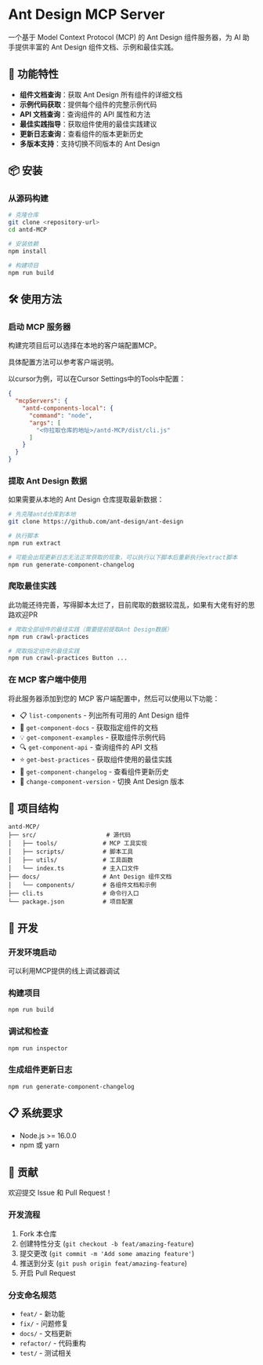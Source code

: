 # Ant Design MCP Server

一个基于 Model Context Protocol (MCP) 的 Ant Design 组件服务器，为 AI 助手提供丰富的 Ant Design 组件文档、示例和最佳实践。

## 🚀 功能特性

- **组件文档查询**：获取 Ant Design 所有组件的详细文档
- **示例代码获取**：提供每个组件的完整示例代码
- **API 文档查询**：查询组件的 API 属性和方法
- **最佳实践指导**：获取组件使用的最佳实践建议
- **更新日志查询**：查看组件的版本更新历史
- **多版本支持**：支持切换不同版本的 Ant Design

## 📦 安装

### 从源码构建

```bash
# 克隆仓库
git clone <repository-url>
cd antd-MCP

# 安装依赖
npm install

# 构建项目
npm run build

```

## 🛠️ 使用方法

### 启动 MCP 服务器

构建完项目后可以选择在本地的客户端配置MCP。

具体配置方法可以参考客户端说明。

以cursor为例，可以在Cursor Settings中的Tools中配置：

```json
{
  "mcpServers": {
    "antd-components-local": {
      "command": "node",
      "args": [
        "<你拉取仓库的地址>/antd-MCP/dist/cli.js"
      ]
    }
  }
}
```

### 提取 Ant Design 数据

如果需要从本地的 Ant Design 仓库提取最新数据：

```bash
# 先克隆antd仓库到本地
git clone https://github.com/ant-design/ant-design

# 执行脚本
npm run extract

# 可能会出现更新日志无法正常获取的现象，可以执行以下脚本后重新执行extract脚本
npm run generate-component-changelog
```

### 爬取最佳实践

此功能还待完善，写得脚本太烂了，目前爬取的数据较混乱，如果有大佬有好的思路欢迎PR

```bash
# 爬取全部组件的最佳实践（需要提前提取Ant Design数据）
npm run crawl-practices

# 爬取指定组件的最佳实践
npm run crawl-practices Button ...
```

### 在 MCP 客户端中使用

将此服务器添加到您的 MCP 客户端配置中，然后可以使用以下功能：

- 📋 `list-components` - 列出所有可用的 Ant Design 组件
- 📖 `get-component-docs` - 获取指定组件的文档
- 💡 `get-component-examples` - 获取组件示例代码
- 🔍 `get-component-api` - 查询组件的 API 文档
- ⭐ `get-best-practices` - 获取组件使用的最佳实践
- 📝 `get-component-changelog` - 查看组件更新历史
- 🔄 `change-component-version` - 切换 Ant Design 版本

## 📁 项目结构

```
antd-MCP/
├── src/                    # 源代码
│   ├── tools/             # MCP 工具实现
│   ├── scripts/           # 脚本工具
│   ├── utils/             # 工具函数
│   └── index.ts           # 主入口文件
├── docs/                  # Ant Design 组件文档
│   └── components/        # 各组件文档和示例
├── cli.ts                 # 命令行入口
└── package.json           # 项目配置
```

## 🔧 开发

### 开发环境启动

可以利用MCP提供的线上调试器调试

### 构建项目

```bash
npm run build
```

### 调试和检查

```bash
npm run inspector
```

### 生成组件更新日志

```bash
npm run generate-component-changelog
```

## 📋 系统要求

- Node.js >= 16.0.0
- npm 或 yarn

## 🤝 贡献

欢迎提交 Issue 和 Pull Request！

### 开发流程

1. Fork 本仓库
2. 创建特性分支 (`git checkout -b feat/amazing-feature`)
3. 提交更改 (`git commit -m 'Add some amazing feature'`)
4. 推送到分支 (`git push origin feat/amazing-feature`)
5. 开启 Pull Request

### 分支命名规范

- `feat/` - 新功能
- `fix/` - 问题修复
- `docs/` - 文档更新
- `refactor/` - 代码重构
- `test/` - 测试相关